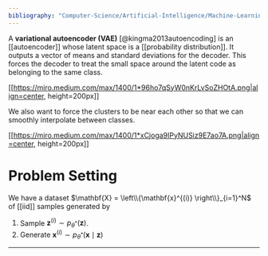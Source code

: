 ```yaml
---
bibliography: "Computer-Science/Artificial-Intelligence/Machine-Learning/papers.bib"
---
```


A **variational autoencoder (VAE)** [@kingma2013autoencoding] is an [[autoencoder]] whose latent space is a [[probability distribution]]. It outputs a vector of means and standard deviations for the decoder. This forces the decoder to treat the small space around the latent code as belonging to the same class. 

[[https://miro.medium.com/max/1400/1*96ho7qSyW0nKrLvSoZHOtA.png|align=center, height=200px]]

We also want to force the clusters to be near each other so that we can smoothly interpolate between classes.

[[https://miro.medium.com/max/1400/1*xCjoga9IPyNUSiz9E7ao7A.png|align=center, height=200px]]

# Problem Setting

We have a dataset $\mathbf{X} = \left\\{\mathbf{x}^{(i)} \right\\}_{i=1}^N$ of [[iid]] samples generated by

1. Sample $\mathbf{z}^{(i)} \sim p_{\theta^*}(\mathbf{z})$.
2. Generate $\mathbf{x}^{(i)} \sim p_{\theta^*}(\mathbf{x} \mid \mathbf{z})$


---